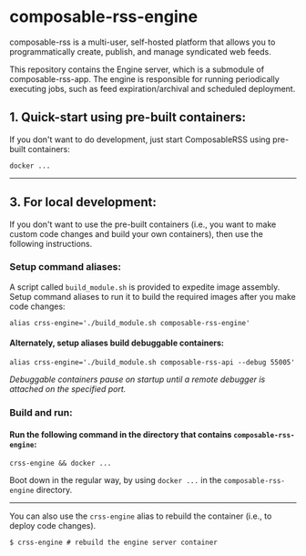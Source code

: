 <link rel="stylesheet" type="text/css" href="style.css">

# composable-rss-engine

composable-rss is a multi-user, self-hosted platform that allows you to programmatically create, publish, and manage syndicated web feeds.

This repository contains the Engine server, which is a submodule of composable-rss-app. The engine is responsible for 
running periodically executing jobs, such as feed expiration/archival and scheduled deployment.

## 1. Quick-start using pre-built containers:

If you don't want to do development, just start ComposableRSS using pre-built containers:

```
docker ...
```

<hr>

## 3. For local development:

If you don't want to use the pre-built containers (i.e., you want to make custom code changes and build your own containers), then use the following instructions.

### Setup command aliases:

A script called `build_module.sh` is provided to expedite image assembly.  Setup command aliases to run it to build the required images after you make code changes:

```
alias crss-engine='./build_module.sh composable-rss-engine'
```

#### Alternately, setup aliases build debuggable containers:

```
alias crss-engine='./build_module.sh composable-rss-api --debug 55005'
```

*Debuggable containers pause on startup until a remote debugger is attached on the specified port.*

### Build and run:

#### Run the following command in the directory that contains ```composable-rss-engine```:

```
crss-engine && docker ...
```

Boot down in the regular way, by using ```docker ...``` in the ```composable-rss-engine``` directory.

<hr> 

You can also use the `crss-engine` alias to rebuild the container (i.e., to deploy code changes).

```
$ crss-engine # rebuild the engine server container 
```
